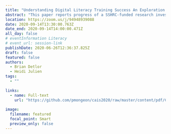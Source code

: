 ```yaml
---
title: "Understanding Digital Literacy Training Success An Exploration Across Canada"
abstract: "This paper reports progress of a SSHRC-funded research investigation that studies the factors affecting the success of digital literacy skills training offered by community-led organizations, such as public libraries, across Canada. The goal of the study is to identify best practices. The study also seeks to contribute to the theoretical understanding of digital literacy instruction led by community organizations. This paper reports preliminary results of the analysis of interviews with administrators and instructors from organizations in Canada which offer such training, as well as from interviews and surveys collected from people who took part in these organizations’ training activities."
location: https://zoom.us/j/94948939088
date: 2020-09-14T13:30:00.763Z
date_end: 2020-09-14T14:00:00.471Z
all_day: false
# eventInformation Literacy
# event_url: session-link
publishDate: 2020-06-26T12:36:37.825Z
draft: false
featured: false
authors:
  - Brian Detlor
  - Heidi Julien
tags:
  - ""
  
links:
  - name: Full-text
    url: "https://github.com/pmongeon/cais2020/raw/master/content/pdf/CAIS2020_paper2_Detlor.pdf"
    
image:
  filename: featured
  focal_point: Smart
  preview_only: false
---
```

